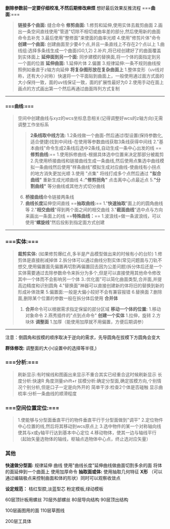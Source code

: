   **删除参数前一定要仔细校准,不然后期修改麻烦**
   想好最后效果反推流程
===**曲面**:===
  >**链接多个曲面:**
  >缝合命令
  >**修剪曲面:**
  >1.修剪和延伸,使用实体去裁剪曲面
  >2.画出一条空间直线使用"管道"切除不相切或曲率差的部分,然后使用新的曲面命令去补充
  >3.最后使用"整修面"来使面的曲率光顺
  >4.使用"修剪片体"命令
  >**创建一个曲面:**
  >创建曲面至少要4个点,并且一条直线上不存在2个点以上
  >1.曲线组:选择多条线生成一个曲面(G0,1,2)
  >2.补片,将已经创建好了的曲面覆盖到实体面上
  >**延伸面到另一个面:**
  >同步建模的替换面,将一个体的面指定到另一个面的位置
  >**延伸曲面:**
  >1.延伸片体
  >2.偏置
  >3.规律延伸:一条不规则曲线按照例如垂直于z轴方向延伸
  >**将复杂图形放在复杂曲面上**
  >1.整体变形（uv线对称，还有大小对称）快速将一个平面贴到曲面上，一般使用通过面方式面的大小保持一致，面的uv线保证一致，面的扩展性最好为0
  >2.使用手动在面上画点的方式画出第一个然后再通过曲面阵列方式复制
  >
  ---
  
#### ===**曲线**:===
>空间中创建曲线与xyz的wcs坐标息息相关(记得调整好wcs的z轴方向)无需调整工作坐标系
>>**2条线取中线方法:**
>>1.2条线做一个曲面-然后通过I型设置(保持参数化,适合便捷)找到中间线-在使用等参数曲线获取3条线获得中间线
>>2."基本曲线"命令生成2条线后选中2条线,自动生成一条中心出发的线
>==**修剪曲线:**==
>1.使用拆修曲线-根据具体选中位置来决定那部分被裁剪
>2.先使用桥接曲线和链接曲线生成一条曲线,然后使用点集选中曲线模拟一条曲线然后使用"样条曲线"模拟生成对应曲线-使曲线有小拐点的地方消失更加光顺
>3.使用 "点集" 将线打成多个点然后通过 **"拟合曲线"** 重新生成光顺曲线
>4.:**"修剪拐角"** 点击离中心点最近点
>5.**"分割曲线"** 等分曲线或其他方式切分曲线
>6. **桥接曲线**命令链接两条线
>7. **曲线长度**延伸空间直线
>==**抽取曲线:**==
>1."**快速抽取**"面上的的圆角曲线等
>2."**相交曲线**"得到两个面之间的相交曲线
>3."**截面曲线**"选中点与方向来画出一条面上的线
>==**特殊曲线：**==
>1.波浪线=做一条波浪线，可以使用“**螺旋线**”然后投影到指定面方式创建
---

### ===**实体**:===
>**裁剪实体:**
>(如果修剪爆红点,多半是产品模型做出来的时候有小的台阶)
>1.修剪体是直接削减掉体
>2.拆分体可以通过曲线分割实体(常见问题面与刀轨不想交,使用偏置面先偏置再切割再偏置回去因为公差问题)拆分体后还是一个实体需要通过去除参数命令来拆分为多个,但是可以直接使用其他命令修改其中一个体而不会影响另一个体
>3.:优化面"可以简化曲面类型,合并面,并提高边精度和识别圆角
>4."替换面"神器可以直接创建新的体将旧的替换到新的形成补体效果
>5.偏置面:一般是大偏小较好不会有兼容报错
>6.替换面
>7.删除面,删除某个位置的参数一般在拆分体后使用
>**合并体**
>1. **合并**命令可以根据需求指定保留的部分区域
>**移动一个体的位置:**
>1.移动对象命令
>2.燕秀插件的"点到点命令"
>**创建一个实体**
>1.拉伸，旋转
>2.方块体
>**调整面**
>1.加厚（能使用加厚就不用偏置，方便后期调参）
---
注意：倒圆角和拔模的顺序取决于逆向的需求，先导圆角在拔模下方圆角会变大

**群体修改:**
调整面的大小(设置中的选择等半径,)

### ===**分析:**===
>刷新显示:有时候线和图画出来显示不重合其实已经重合这时候刷新显示
>长度分析:快速R  角度测量shift+r
>拔模分析:确定分型面,确定拔模方向,个别情况个别分析,但是口子一定是向外开的
>简单干涉:检查2个体是否碰触
>显示曲梳率:分析一条曲线的顺滑程度
>

### ===**空间位置定位:**===
>1.使能够与分型面垂直平行的物件垂直平行于分型面做到"调平"
>2.定位物件中心位置的线,然后将其移动到wcs原点上
>3.选中物件的某一个对称轴向线使其与x或y轴平行达到基本中心定位
>4.移动物体，使其一边与轴线平行（起始矢量选物体的轴线，枢轴点选物体中心点，终止选对应矢量）
>


### 其他
**快速做分型面:**
规律延伸  曲线
使用"曲线长度"延伸曲线做曲面切割多余的面
将体的面延伸到一个曲面上
使用加厚命令
**抽取面或体:**
使用抽取几何特征
**X形**
（可以通过编辑极点来控制曲面和体的形状）同时可以观察收敛点


**设定规范：**
桔红型腔,淡蓝型芯
粉定模板,绿动模板

60层顶针板用螺丝
70层外部螺丝
80层导向结构
90层顶出结构


100层画图用的面
110层草图线


200层工具体



